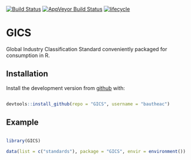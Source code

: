[![Build Status](https://travis-ci.com/bautheac/GICS.svg?branch=master)](https://travis-ci.com/bautheac/GICS)
[![AppVeyor Build Status](https://ci.appveyor.com/api/projects/status/github/bautheac/GICS?branch=master&svg=true)](https://ci.appveyor.com/project/bautheac/GICS)
[![lifecycle](https://img.shields.io/badge/lifecycle-experimental-orange.svg)](https://www.tidyverse.org/lifecycle/#experimental)


# GICS

Global Industry Classification Standard conveniently packaged for consumption in R.


## Installation

Install the development version from [github](https://github.com/bautheac/GICS/) with:

``` r

devtools::install_github(repo = "GICS", username = "bautheac")

```


## Example

``` r

library(GICS)

data(list = c("standards"), package = "GICS", envir = environment())

```


